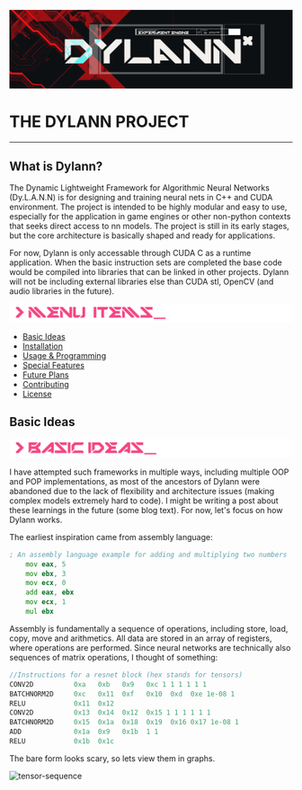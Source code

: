 ![title](https://github.com/DylanWaken/DylannDocs/blob/master/assets/Name.png)
# THE DYLANN PROJECT

----

## What is Dylann?

The Dynamic Lightweight Framework for Algorithmic Neural Networks (Dy.L.A.N.N) is for designing and training neural nets in C++ and CUDA environment. The project is intended to be
highly modular and easy to use, especially for the application in game engines or other non-python contexts
that seeks direct access to nn models. The project is still in its early stages, but the core architecture
is basically shaped and ready for applications. 

For now, Dylann is only accessable through CUDA C as a runtime application. When the basic instruction sets are completed 
the base code would be compiled into libraries that can be linked in other projects. Dylann will not be including external
libraries else than CUDA stl, OpenCV (and audio libraries in the future).

![menu-title](https://github.com/DylanWaken/DylannDocs/blob/master/assets/MenuItems.png)

- [Basic Ideas](#basic-ideas)
- [Installation](#installation)
- [Usage & Programming](#usage)
- [Special Features](#special-features)
- [Future Plans](#future-plans)
- [Contributing](#contributing)
- [License](#license)

## <a name="basic-ideas"> </a> Basic Ideas

![menu-title](https://github.com/DylanWaken/DylannDocs/blob/master/assets/BasicIdeas.png)

I have attempted such frameworks in multiple ways, including multiple OOP
and POP implementations, as most of the ancestors of Dylann were abandoned due to the lack of
flexibility and architecture issues (making complex models extremely hard to code). I might be
writing a post about these learnings in the future (some blog text). For now, let's focus on how
Dylann works. 

The earliest inspiration came from assembly language:
```asm
; An assembly language example for adding and multiplying two numbers
    mov eax, 5
    mov ebx, 3
    mov ecx, 0
    add eax, ebx
    mov ecx, 1
    mul ebx
```

Assembly is fundamentally a sequence of operations, including store, load, copy, move and arithmetics. All
data are stored in an array of registers, where operations are performed. Since neural networks are
technically also sequences of matrix operations, I thought of something:

```cpp
//Instructions for a resnet block (hex stands for tensors)
CONV2D          0xa   0xb   0x9   0xc 1 1 1 1 1 1
BATCHNORM2D     0xc   0x11  0xf   0x10  0xd  0xe 1e-08 1
RELU            0x11  0x12
CONV2D          0x13  0x14  0x12  0x15 1 1 1 1 1 1
BATCHNORM2D     0x15  0x1a  0x18  0x19  0x16 0x17 1e-08 1
ADD             0x1a  0x9   0x1b  1 1
RELU            0x1b  0x1c
```

The bare form looks scary, so lets view them in graphs.

![tensor-sequence]()

